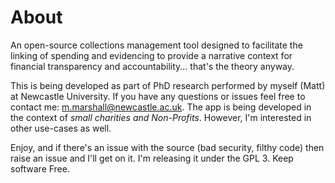 # About
An open-source collections management tool designed to facilitate the linking of spending and evidencing to provide a narrative context for financial transparency and accountability... that's the theory anyway.

This is being developed as part of PhD research performed by myself (Matt) at Newcastle University. If you have any questions or issues feel free to contact me: [m.marshall@newcastle.ac.uk](mailto:m.marshall@newcastle.ac.uk). The app is being developed in the context of *small charities and Non-Profits*. However, I'm interested in other use-cases as well.

Enjoy, and if there's an issue with the source (bad security, filthy code) then raise an issue and I'll get on it. I'm releasing it under the GPL 3. Keep software Free.
